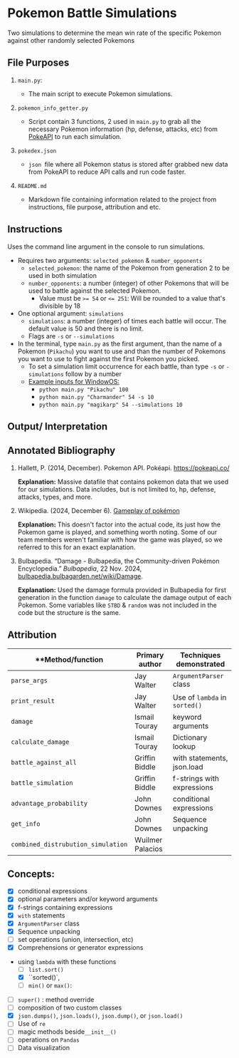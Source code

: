 ﻿# Pokemon Battle Simulations

Two simulations to determine the mean win rate of the specific Pokemon against other randomly selected Pokemons

## File Purposes

1. `main.py`:
   
   - The main script to execute Pokemon simulations. 
   
2. `pokemon_info_getter.py`
   
   - Script contain 3 functions, 2 used in `main.py` to grab all the necessary Pokemon information (hp, defense, attacks, etc) from [PokeAPI](https://pokeapi.co/) to run each simulation.
   
3. `pokedex.json`
   
   - `json `file where all Pokemon status is stored after grabbed new data from PokeAPI to reduce API calls and run code faster.
   
4. `README.md`
   
   - Markdown file containing information related to the project from instructions, file purpose, attribution and etc.
   
     

## Instructions

Uses the command line argument in the console to run simulations.

- Requires two arguments: `selected_pokemon` & `number_opponents`
  - `selected_pokemon`: the name of the Pokemon from generation 2 to be used in both simulation
  - `number_opponents`: a number (integer) of other Pokemons that will be used to battle against the selected Pokemon. 
    - Value must be `>= 54` or `<= 251`: Will be rounded to a value that's divisible by 18
- One optional argument: `simulations`
  - `simulations`: a number (integer) of times each battle will occur. The default value is 50 and there is no limit. 
  - Flags are `-s` or `--simulations`
- In the terminal, type `main.py` as the first argument, than the name of a Pokemon (`Pikachu`) you want to use and than the number of Pokemons you want to use to fight against the first Pokemon you picked.
  - To set a simulation limit occurrence for each battle, than type `-s` or `-simulations` follow by a number
  - <u>Example inputs for WindowOS:</u>
    - `python main.py "Pikachu" 100`
    - `python main.py "Charmander" 54 -s 10`
    - `python main.py "magikarp" 54 --simulations 10`


## Output/ Interpretation

## Annotated Bibliography

1. Hallett, P. (2014, December). Pokemon API. Pokéapi. https://pokeapi.co/ 

   **Explanation:** Massive datafile that contains pokemon data that we used for our simulations. Data includes, but is not limited to, hp, defense, attacks, types, and more. 

2. Wikipedia. (2024, December 6). [Gameplay of pokémon](https://en.wikipedia.org/wiki/Gameplay_of_Pok%C3%A9mon#:~:text=Pok%C3%A9mon%20uses%20a%20turn%2Dbased,is%20automatically%20sent%20into%20battle)

   **Explanation:** This doesn't factor into the actual code, its just how the Pokemon game is played, and something worth noting. Some of our team members weren't familiar with how the game was played, so we referred to this for an exact explanation.

3. Bulbapedia. “Damage - Bulbapedia, the Community-driven Pokémon Encyclopedia.” *Bulbapedia*, 22 Nov. 2024, [bulbapedia.bulbagarden.net/wiki/Damage](https://bulbapedia.bulbagarden.net/wiki/Damage).

   **Explanation:** Used the damage formula provided in Bulbapedia for first generation in the function `damage` to calculate the damage output of each Pokemon. Some variables like `STBD` & `random` was not included in the code but the structure is the same. 

## Attribution

| **Method/function                  | **Primary author** | **Techniques demonstrated**   |
| ---------------------------------- | ------------------ | ----------------------------- |
| `parse_args`                       | Jay Walter         | `ArgumentParser` class        |
| `print_result`                     | Jay Walter         | Use of `lambda` in `sorted()` |
| `damage`                           | Ismail Touray      | keyword arguments             |
| `calculate_damage`                 | Ismail Touray      | Dictionary lookup             |
| `battle_against_all`               | Griffin Biddle     | with statements, json.load    |
| `battle_simulation`                | Griffin Biddle     | f-strings with expressions    |
| `advantage_probability`            | John Downes        | conditional expressions       |
| `get_info`                         | John Downes        | Sequence unpacking            |
| `combined_distrubution_simulation` | Wuilmer Palacios   |                               |

## Concepts:

- [x] conditional expressions
- [x] optional parameters and/or keyword arguments
- [x] f-strings containing expressions
- [x] `with` statements
- [x] `ArgumentParser` class
- [x] Sequence unpacking
- [ ] set operations (union, intersection, etc)
- [x] Comprehensions or generator expressions
- using `lambda` with these functions
  - [ ] `list.sort()`
  - [x] ``sorted()`,
  - [ ]  `min()` or `max()`:

- [ ] `super()` : method override
- [ ] composition of two custom classes
- [x] `json.dumps()`, `json.loads()`, `json.dump()`, or `json.load()`
- [ ] Use of `re`
- [ ] magic methods beside`__init__()`
- [ ] operations on `Pandas` 
- [ ] Data visualization
